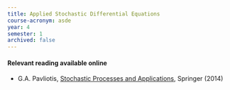 ```yaml
---
title: Applied Stochastic Differential Equations
course-acronym: asde
year: 4
semester: 1
archived: false
---
```


#### Relevant reading available online

- G.A. Pavliotis, [Stochastic Processes and Applications](https://discovered.ed.ac.uk/permalink/f/1njkql8/44UOE_ALMA21153510450002466), Springer (2014)